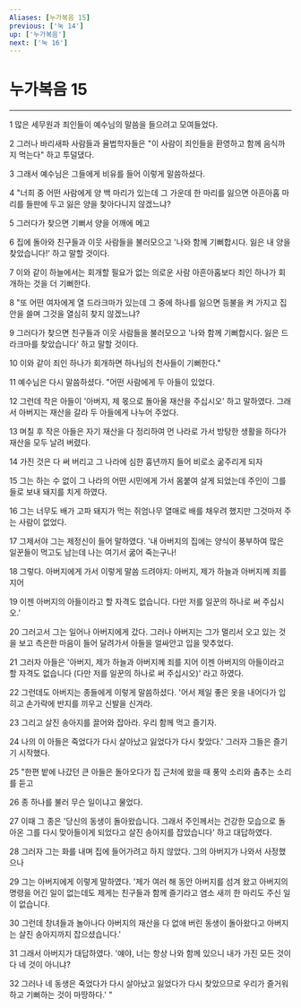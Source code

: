 ```yaml
---
Aliases: [누가복음 15]
previous: ['눅 14']
up: ['누가복음']
next: ['눅 16']
---
```

# 누가복음 15

***


1 많은 세무원과 죄인들이 예수님의 말씀을 들으려고 모여들었다. 

2 그러나 바리새파 사람들과 율법학자들은 "이 사람이 죄인들을 환영하고 함께 음식까지 먹는다" 하고 투덜댔다. 

3 그래서 예수님은 그들에게 비유를 들어 이렇게 말씀하셨다. 

4 "너희 중 어떤 사람에게 양 백 마리가 있는데 그 가운데 한 마리를 잃으면 아흔아홉 마리를 들판에 두고 잃은 양을 찾아다니지 않겠느냐? 

5 그러다가 찾으면 기뻐서 양을 어깨에 메고 

6 집에 돌아와 친구들과 이웃 사람들을 불러모으고 '나와 함께 기뻐합시다. 잃은 내 양을 찾았습니다!' 하고 말할 것이다. 

7 이와 같이 하늘에서는 회개할 필요가 없는 의로운 사람 아흔아홉보다 죄인 하나가 회개하는 것을 더 기뻐한다. 

8 "또 어떤 여자에게 열 드라크마가 있는데 그 중에 하나를 잃으면 등불을 켜 가지고 집 안을 쓸며 그것을 열심히 찾지 않겠느냐? 

9 그러다가 찾으면 친구들과 이웃 사람들을 불러모으고 '나와 함께 기뻐합시다. 잃은 드라크마를 찾았습니다' 하고 말할 것이다. 

10 이와 같이 죄인 하나가 회개하면 하나님의 천사들이 기뻐한다." 

11 예수님은 다시 말씀하셨다. "어떤 사람에게 두 아들이 있었다. 

12 그런데 작은 아들이 '아버지, 제 몫으로 돌아올 재산을 주십시오' 하고 말하였다. 그래서 아버지는 재산을 갈라 두 아들에게 나누어 주었다. 

13 며칠 후 작은 아들은 자기 재산을 다 정리하여 먼 나라로 가서 방탕한 생활을 하다가 재산을 모두 날려 버렸다. 

14 가진 것은 다 써 버리고 그 나라에 심한 흉년까지 들어 비로소 굶주리게 되자 

15 그는 하는 수 없이 그 나라의 어떤 시민에게 가서 몸붙여 살게 되었는데 주인이 그를 들로 보내 돼지를 치게 하였다. 

16 그는 너무도 배가 고파 돼지가 먹는 쥐엄나무 열매로 배를 채우려 했지만 그것마저 주는 사람이 없었다. 

17 그제서야 그는 제정신이 들어 말하였다. '내 아버지의 집에는 양식이 풍부하여 많은 일꾼들이 먹고도 남는데 나는 여기서 굶어 죽는구나! 

18 그렇다. 아버지에게 가서 이렇게 말씀 드려야지: 아버지, 제가 하늘과 아버지께 죄를 지어 

19 이젠 아버지의 아들이라고 할 자격도 없습니다. 다만 저를 일꾼의 하나로 써 주십시오.' 

20 그러고서 그는 일어나 아버지에게 갔다. 그러나 아버지는 그가 멀리서 오고 있는 것을 보고 측은한 마음이 들어 달려가서 아들을 얼싸안고 입을 맞추었다. 

21 그러자 아들은 '아버지, 제가 하늘과 아버지께 죄를 지어 이젠 아버지의 아들이라고 할 자격도 없습니다 (다만 저를 일꾼의 하나로 써 주십시오)' 라고 하였다. 

22 그런데도 아버지는 종들에게 이렇게 말씀하셨다. '어서 제일 좋은 옷을 내어다가 입히고 손가락에 반지를 끼우고 신발을 신겨라. 

23 그리고 살진 송아지를 끌어와 잡아라. 우리 함께 먹고 즐기자. 

24 나의 이 아들은 죽었다가 다시 살아났고 잃었다가 다시 찾았다.' 그러자 그들은 즐기기 시작했다. 

25 "한편 밭에 나갔던 큰 아들은 돌아오다가 집 근처에 왔을 때 풍악 소리와 춤추는 소리를 듣고 

26 종 하나를 불러 무슨 일이냐고 물었다. 

27 이때 그 종은 '당신의 동생이 돌아왔습니다. 그래서 주인께서는 건강한 모습으로 돌아온 그를 다시 맞아들이게 되었다고 살진 송아지를 잡았습니다' 하고 대답하였다. 

28 그러자 그는 화를 내며 집에 들어가려고 하지 않았다. 그의 아버지가 나와서 사정했으나 

29 그는 아버지에게 이렇게 말하였다. '제가 여러 해 동안 아버지를 섬겨 왔고 아버지의 명령을 어긴 일이 없는데도 제게는 친구들과 함께 즐기라고 염소 새끼 한 마리도 주신 일이 없습니다. 

30 그런데 창녀들과 놀아나다 아버지의 재산을 다 없애 버린 동생이 돌아왔다고 아버지는 살진 송아지까지 잡으셨습니다.' 

31 그래서 아버지가 대답하였다. '얘야, 너는 항상 나와 함께 있으니 내가 가진 모든 것이 다 네 것이 아니냐? 

32 그러나 네 동생은 죽었다가 다시 살아났고 잃었다가 다시 찾았으므로 우리가 즐거워하고 기뻐하는 것이 마땅하다.' "
